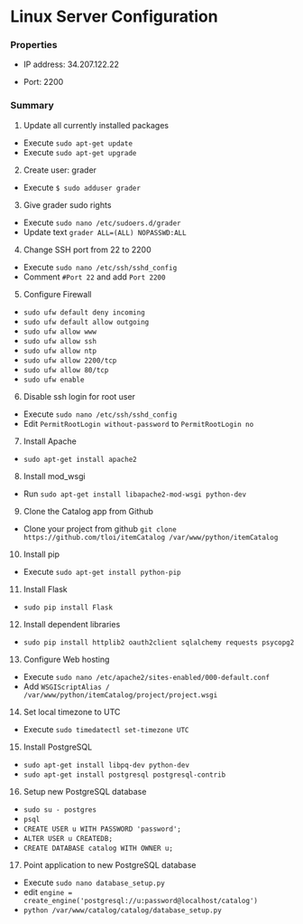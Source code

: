 # Linux Server Configuration

### Properties

- IP address: 34.207.122.22

- Port: 2200

### Summary

1. Update all currently installed packages
  - Execute `sudo apt-get update`
  - Execute `sudo apt-get upgrade`

2. Create user: grader 
  - Execute `$ sudo adduser grader`

3. Give grader sudo rights
  - Execute `sudo nano /etc/sudoers.d/grader`
  - Update text `grader ALL=(ALL) NOPASSWD:ALL`
  

4. Change SSH port from 22 to 2200
  - Execute `sudo nano /etc/ssh/sshd_config`
  - Comment  `#Port 22` and add `Port 2200`
  
5. Configure Firewall
  - `sudo ufw default deny incoming`
  - `sudo ufw default allow outgoing`
  - `sudo ufw allow www`
  - `sudo ufw allow ssh`
  - `sudo ufw allow ntp`
  - `sudo ufw allow 2200/tcp`
  - `sudo ufw allow 80/tcp`  
  - `sudo ufw enable`
   
6. Disable ssh login for root user
  - Execute `sudo nano /etc/ssh/sshd_config`
  - Edit `PermitRootLogin without-password` to `PermitRootLogin no`
  
7. Install Apache
  - `sudo apt-get install apache2`

8. Install mod_wsgi
  - Run `sudo apt-get install libapache2-mod-wsgi python-dev`

9. Clone the Catalog app from Github
  - Clone your project from github `git clone https://github.com/tloi/itemCatalog /var/www/python/itemCatalog`  

10. Install pip
  - Execute `sudo apt-get install python-pip`

11. Install Flask
  - `sudo pip install Flask`
  
12. Install dependent libraries
  - `sudo pip install httplib2 oauth2client sqlalchemy requests psycopg2`

13. Configure Web hosting
  - Execute `sudo nano /etc/apache2/sites-enabled/000-default.conf`
  - Add `WSGIScriptAlias / /var/www/python/itemCatalog/project/project.wsgi` 
  
14. Set local timezone to UTC
  - Execute `sudo timedatectl set-timezone UTC`

15. Install PostgreSQL
  - `sudo apt-get install libpq-dev python-dev`
  - `sudo apt-get install postgresql postgresql-contrib`

16. Setup new PostgreSQL database  
  - `sudo su - postgres`
  - `psql`
  - `CREATE USER u WITH PASSWORD 'password';`
  - `ALTER USER u CREATEDB;`
  - `CREATE DATABASE catalog WITH OWNER u;`
  
17. Point application to new PostgreSQL database
  - Execute `sudo nano database_setup.py` 
  - edit `engine = create_engine('postgresql://u:password@localhost/catalog')`
  - `python /var/www/catalog/catalog/database_setup.py`
